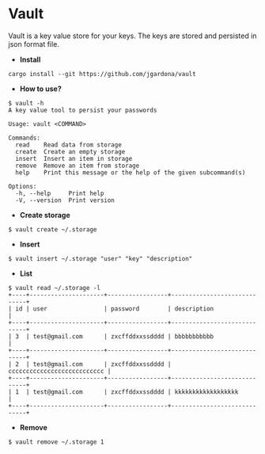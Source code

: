 # Vault

Vault is a key value store for your keys. The keys are stored and persisted in json format file.

* **Install**

```
cargo install --git https://github.com/jgardona/vault
```
* **How to use?**

```
$ vault -h
A key value tool to persist your passwords

Usage: vault <COMMAND>

Commands:
  read    Read data from storage
  create  Create an empty storage
  insert  Insert an item in storage
  remove  Remove an item from storage
  help    Print this message or the help of the given subcommand(s)

Options:
  -h, --help     Print help
  -V, --version  Print version
```

* **Create storage**
```
$ vault create ~/.storage
```

* **Insert**

```
$ vault insert ~/.storage "user" "key" "description"
```

* **List**
```
$ vault read ~/.storage -l
+----+---------------------+-----------------+-----------------------------+
| id | user                | password        | description                 |
+----+---------------------+-----------------+-----------------------------+
| 3  | test@gmail.com      | zxcffddxxssdddd | bbbbbbbbbbb                 |
+----+---------------------+-----------------+-----------------------------+
| 2  | test@gmail.com      | zxcffddxxssdddd | ccccccccccccccccccccccccccc |
+----+---------------------+-----------------+-----------------------------+
| 1  | test@gmail.com      | zxcffddxxssdddd | kkkkkkkkkkkkkkkkkk          |
+----+---------------------+-----------------+-----------------------------+
```

* **Remove**

```
$ vault remove ~/.storage 1
```